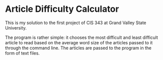 # Article Difficulty Calculator

This is my solution to the first project of CIS 343 at Grand Valley State University.

The program is rather simple: it chooses the most difficult and least difficult article to read based on the average word size of the articles passed to it through the command line. The articles are passed to the program in the form of text files.  

